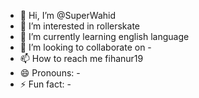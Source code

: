 - 👋 Hi, I’m @SuperWahid
- 👀 I’m interested in rollerskate
- 🌱 I’m currently learning english language
- 💞️ I’m looking to collaborate on -
- 📫 How to reach me fihanur19
- 😄 Pronouns: -
- ⚡ Fun fact: -

<!---
SuperWahid/SuperWahid is a ✨ special ✨ repository because its `README.md` (this file) appears on your GitHub profile.
You can click the Preview link to take a look at your changes.
--->
